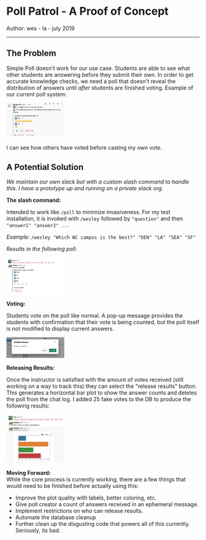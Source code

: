 # Poll Patrol - A Proof of Concept
Author: wes - la - july 2019
___

## The Problem
Simple Poll doesn't work for our use case. Students are able to see what other students are answering before they submit their own. In order to get accurate knowledge checks, we need a poll that doesn't reveal the distribution of answers until _after_ students are finished voting. Example of our current poll system:

<img src="assets/sp_bad.png" style="max-width:30%">  

I can see how others have voted before casting my own vote.
<br>

## A Potential Solution

_We maintain our own slack bot with a custom slash command to handle this. I have a prototype up and running on a private slack org._

**The slash command:**  

Intended to work like `/poll` to minimize invasiveness. For my test installation, it is invoked with `/wesley` followed by `"question"` and then `"answer1" "answer2" ...` 

*Example:* `/wesley "Which WC campus is the best?" "DEN" "LA" "SEA" "SF"`

*Results in the following poll:*

<img src="assets/sample_poll.png" style="max-width:30%"> 
<br>  

**Voting:**

Students vote on the poll like normal. A pop-up message provides the students with confirmation that their vote is being counted, but the poll itself is not modified to display current answers. 

<img src="assets/confirm_vote.png" style="max-width:30%"> 
<br>

**Releasing Results:**

Once the instructor is satisfied with the amount of votes received (still working on a way to track this) they can select the "release results" button. This generates a horizontal bar plot to show the answer counts and deletes the poll from the chat log. I added 25 fake votes to the DB to produce the following results:

<img src="assets/results.png" style="max-width:30%"> 
<br>

**Moving Forward:**  
While the core process is currently working, there are a few things that would need to be finished before actually using this:
- Improve the plot quality with labels, better coloring, etc.
- Give poll creator a count of answers received in an ephemeral message.
- Implement restrictions on who can release results.
- Automate the database cleanup
- Further clean up the disgusting code that powers all of this currently. Seriously, its bad. 